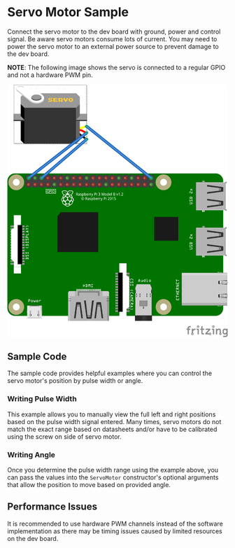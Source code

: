 # Servo Motor Sample
Connect the servo motor to the dev board with ground, power and control signal.  Be aware servo motors consume lots of current. You may need to power the servo motor to an external power source to prevent damage to the dev board.

**NOTE**: The following image shows the servo is connected to a regular GPIO and not a hardware PWM pin.

![schema](./servomotor.png)

## Sample Code

The sample code provides helpful examples where you can control the servo motor's position by pulse width or angle.

### Writing Pulse Width
This example allows you to manually view the full left and right positions based on the pulse width signal entered.  Many times, servo motors do not match the exact range based on datasheets and/or have to be calibrated using the screw on side of servo motor.

### Writing Angle
Once you determine the pulse width range using the example above, you can pass the values into the `ServoMotor` constructor's optional arguments that allow the position to move based on provided angle.

## Performance Issues

It is recommended to use hardware PWM channels instead of the software implementation as there may be timing issues caused by limited resources on the dev board.